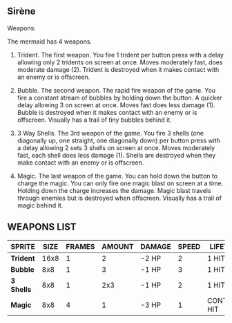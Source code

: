 ## Sirène


Weapons: 

The mermaid has 4 weapons. 

1. Trident. The first weapon. You fire 1 trident per button press with a delay allowing only 2 tridents on screen at once. Moves moderately fast, does moderate damage (2). Trident is destroyed when it makes contact with an enemy or is offscreen.

2. Bubble. The second weapon. The rapid fire weapon of the game. You fire a constant stream of bubbles by holding down the button. A quicker delay allowing 3 on screen at once. Moves fast does less damage (1). Bubble is destroyed when it makes contact with an enemy or is offscreen. Visually has a trail of tiny bubbles behind it. 

3. 3 Way Shells. The 3rd weapon of the game. You fire 3 shells (one diagonally up, one straight, one diagonally down) per button press with a delay allowing 2 sets 3 shells on screen at once. Moves moderately fast, each shell does less damage (1). Shells are destroyed when they make contact with an enemy or is offscreen.

4. Magic. The last weapon of the game. You can hold down the button to charge the magic. You can only fire one magic blast on screen at a time. Holding down the charge increases the damage. Magic blast travels through enemies but is destroyed when offscreen. Visually has a trail of magic behind it.


## WEAPONS LIST
| **SPRITE** | **SIZE** | **FRAMES** | **AMOUNT** | **DAMAGE** | **SPEED** | **LIFETIME** |
| ---        | ---      | ---        | ---       | ---             | ---             | ---             |
| **Trident** | 16x8 | 1 | 2 | -2 HP | 2 | 1 HIT |
| **Bubble** | 8x8 | 1 | 3 | -1 HP | 3 | 1 HIT |
| **3 Shells** | 8x8 | 1 | 2x3 | -1 HP | 2 | 1 HIT |
| **Magic** | 8x8 | 4 | 1 | -3 HP | 1 | CONTINUE HIT |
